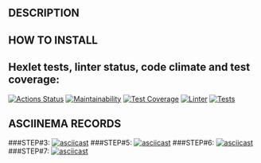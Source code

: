 ## DESCRIPTION
## HOW TO INSTALL

## Hexlet tests, linter status, code climate and test coverage:
[![Actions Status](https://github.com/ConstableFraser/python-project-50/workflows/hexlet-check/badge.svg)](https://github.com/ConstableFraser/python-project-50/actions)
[![Maintainability](https://api.codeclimate.com/v1/badges/7212408bfd1a84de5cde/maintainability)](https://codeclimate.com/github/ConstableFraser/python-project-50/maintainability)
[![Test Coverage](https://api.codeclimate.com/v1/badges/7212408bfd1a84de5cde/test_coverage)](https://codeclimate.com/github/ConstableFraser/python-project-50/test_coverage)
[![Linter](https://github.com/ConstableFraser/python-project-50/actions/workflows/Linter.yml/badge.svg)](https://github.com/ConstableFraser/python-project-50/actions/workflows/Linter.yml)
[![Tests](https://github.com/ConstableFraser/python-project-50/actions/workflows/pytest.yml/badge.svg)](https://github.com/ConstableFraser/python-project-50/actions/workflows/pytest.yml)

## ASCIINEMA RECORDS
###STEP#3:
[![asciicast](https://asciinema.org/a/521850.svg)](https://asciinema.org/a/521850)
###STEP#5:
[![asciicast](https://asciinema.org/a/525046.svg)](https://asciinema.org/a/525046)
###STEP#6:
[![asciicast](https://asciinema.org/a/533946.svg)](https://asciinema.org/a/533946)
###STEP#7:
[![asciicast](https://asciinema.org/a/534728.svg)](https://asciinema.org/a/534728)
